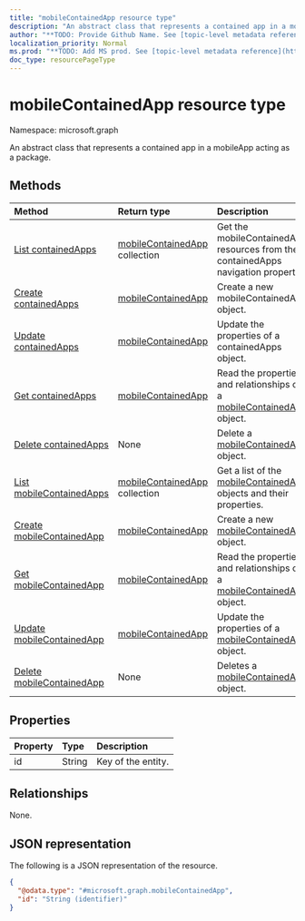 ```yaml
---
title: "mobileContainedApp resource type"
description: "An abstract class that represents a contained app in a mobileApp acting as a package."
author: "**TODO: Provide Github Name. See [topic-level metadata reference](https://msgo.azurewebsites.net/add/document/guidelines/metadata.html#topic-level-metadata)**"
localization_priority: Normal
ms.prod: "**TODO: Add MS prod. See [topic-level metadata reference](https://msgo.azurewebsites.net/add/document/guidelines/metadata.html#topic-level-metadata)**"
doc_type: resourcePageType
---
```


# mobileContainedApp resource type

Namespace: microsoft.graph

An abstract class that represents a contained app in a mobileApp acting as a package.

## Methods
|Method|Return type|Description|
|:---|:---|:---|
|[List containedApps](../api/mobileappcontent-list-containedapps.md)|[mobileContainedApp](../resources/mobilecontainedapp.md) collection|Get the mobileContainedApp resources from the containedApps navigation property.|
|[Create containedApps](../api/mobileappcontent-post-containedapps.md)|[mobileContainedApp](../resources/mobilecontainedapp.md)|Create a new mobileContainedApp object.|
|[Update containedApps](../api/mobileappcontent-update-containedapps.md)|[mobileContainedApp](../resources/mobilecontainedapp.md)|Update the properties of a containedApps object.|
|[Get containedApps](../api/mobileappcontent-get-mobilecontainedapp.md)|[mobileContainedApp](../resources/mobilecontainedapp.md)|Read the properties and relationships of a [mobileContainedApp](../resources/mobilecontainedapp.md) object.|
|[Delete containedApps](../api/mobileappcontent-delete-containedapps.md)|None|Delete a [mobileContainedApp](../resources/mobilecontainedapp.md) object.|
|[List mobileContainedApps](../api/mobilecontainedapp-list.md)|[mobileContainedApp](../resources/mobilecontainedapp.md) collection|Get a list of the [mobileContainedApp](../resources/mobilecontainedapp.md) objects and their properties.|
|[Create mobileContainedApp](../api/mobilecontainedapp-create.md)|[mobileContainedApp](../resources/mobilecontainedapp.md)|Create a new [mobileContainedApp](../resources/mobilecontainedapp.md) object.|
|[Get mobileContainedApp](../api/mobilecontainedapp-get.md)|[mobileContainedApp](../resources/mobilecontainedapp.md)|Read the properties and relationships of a [mobileContainedApp](../resources/mobilecontainedapp.md) object.|
|[Update mobileContainedApp](../api/mobilecontainedapp-update.md)|[mobileContainedApp](../resources/mobilecontainedapp.md)|Update the properties of a [mobileContainedApp](../resources/mobilecontainedapp.md) object.|
|[Delete mobileContainedApp](../api/mobilecontainedapp-delete.md)|None|Deletes a [mobileContainedApp](../resources/mobilecontainedapp.md) object.|

## Properties
|Property|Type|Description|
|:---|:---|:---|
|id|String|Key of the entity.|

## Relationships
None.

## JSON representation
The following is a JSON representation of the resource.
<!-- {
  "blockType": "resource",
  "keyProperty": "id",
  "@odata.type": "microsoft.graph.mobileContainedApp",
  "baseType": "",
  "openType": false
}
-->
``` json
{
  "@odata.type": "#microsoft.graph.mobileContainedApp",
  "id": "String (identifier)"
}
```

